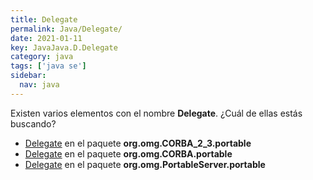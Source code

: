 ```yaml
---
title: Delegate
permalink: Java/Delegate/
date: 2021-01-11
key: JavaJava.D.Delegate
category: java
tags: ['java se']
sidebar: 
  nav: java
---
```


Existen varios elementos con el nombre **Delegate**. ¿Cuál de ellas estás buscando?
<ul>
<li><a href="/Java/Delegate-org-omg-CORBA_2_3-portable/">Delegate</a> en el paquete <strong>org.omg.CORBA_2_3.portable</strong></li>
<li><a href="/Java/Delegate-org-omg-CORBA-portable/">Delegate</a> en el paquete <strong>org.omg.CORBA.portable</strong></li>
<li><a href="/Java/Delegate-org-omg-PortableServer-portable/">Delegate</a> en el paquete <strong>org.omg.PortableServer.portable</strong></li>
<ul>
